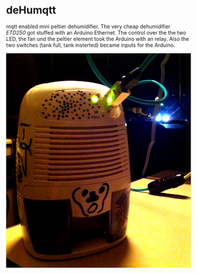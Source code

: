 # deHumqtt
mqtt enabled mini peltier dehumidifier.
The very cheap dehumidifier *ETD250* got stuffed with an Arduino Ethernet.
The control over the the two LED, the fan und the peltier element took the Arduino with an relay.
Also the two switches (tank full, tank insterted) became inputs for the Arduino.

![deHumqtt: dehumidifier](/deHumqtt.jpg?raw=true)
